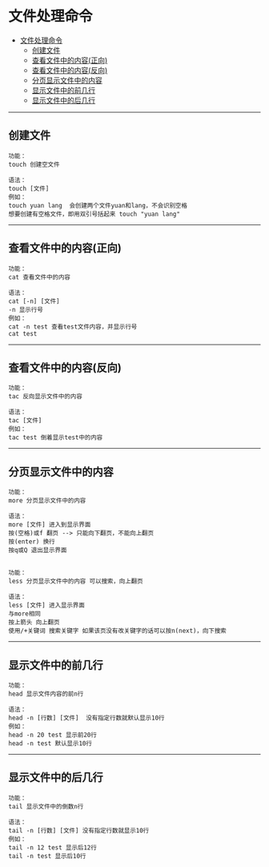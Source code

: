 # 文件处理命令  

- [文件处理命令](#文件处理命令)
  - [创建文件](#创建文件)
  - [查看文件中的内容(正向)](#查看文件中的内容正向)
  - [查看文件中的内容(反向)](#查看文件中的内容反向)
  - [分页显示文件中的内容](#分页显示文件中的内容)
  - [显示文件中的前几行](#显示文件中的前几行)
  - [显示文件中的后几行](#显示文件中的后几行)

---

## 创建文件  

```Linux
功能：
touch 创建空文件

语法：
touch [文件]
例如：
touch yuan lang  会创建两个文件yuan和lang，不会识别空格
想要创建有空格文件，即用双引号括起来 touch "yuan lang"
```  

---

## 查看文件中的内容(正向)  

```Linux
功能：
cat 查看文件中的内容

语法：
cat [-n] [文件]
-n 显示行号
例如：
cat -n test 查看test文件内容，并显示行号
cat test
```  

---

## 查看文件中的内容(反向)  

```Linux
功能：
tac 反向显示文件中的内容 

语法：
tac [文件]
例如：
tac test 倒着显示test中的内容
```

---

## 分页显示文件中的内容

```Linux
功能：
more 分页显示文件中的内容

语法：
more [文件] 进入到显示界面
按(空格)或f 翻页 --> 只能向下翻页，不能向上翻页 
按(enter) 换行
按q或Q 退出显示界面


功能：
less 分页显示文件中的内容 可以搜索，向上翻页  

语法：
less [文件] 进入显示界面
与more相同
按上箭头 向上翻页 
使用/+关键词 搜索关键字 如果该页没有改关键字的话可以按n(next)，向下搜索
```  

---

## 显示文件中的前几行

```Linux
功能：
head 显示文件内容的前n行

语法：
head -n [行数] [文件]  没有指定行数就默认显示10行
例如：
head -n 20 test 显示前20行
head -n test 默认显示10行
```

---

## 显示文件中的后几行  

```Linux
功能：
tail 显示文件中的倒数n行

语法：
tail -n [行数] [文件] 没有指定行数就显示10行
例如：
tail -n 12 test 显示后12行
tail -n test 显示后10行
```
